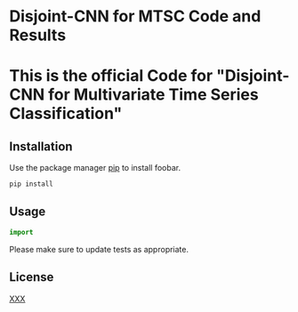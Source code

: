 # Disjoint-CNN for MTSC Code and Results
# This is the official Code for "Disjoint-CNN for Multivariate Time Series Classification"


## Installation

Use the package manager [pip](https://pip.pypa.io/en/stable/) to install foobar.

```bash
pip install 
```

## Usage

```python
import 

```


Please make sure to update tests as appropriate.

## License
[XXX](https://)
